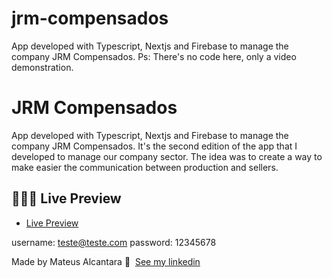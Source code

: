 # jrm-compensados
App developed with Typescript, Nextjs and Firebase to manage the company JRM Compensados. Ps: There's no code here, only a video demonstration.

# JRM Compensados

App developed with Typescript, Nextjs and Firebase to manage the company JRM Compensados.  It's the second edition of the app that I developed to manage our company sector. The idea was to create a way to make easier the communication between production and sellers.

## 👨🏻‍💻 Live Preview

- [Live Preview](https://jrm-app-live-preview.vercel.app/)

username: teste@teste.com
password: 12345678

Made by Mateus Alcantara 👋 &nbsp;[See my linkedin](https://www.linkedin.com/in/mat-alcantara/)
